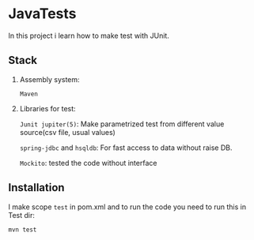 # JavaTests

In this project i learn how to make test with JUnit.

## Stack

1. Assembly system:

    `Maven`

2. Libraries for test:

    `Junit jupiter(5)`: Make parametrized test from different value source(csv file, usual values) 

    `spring-jdbc` and `hsqldb`: For fast access to data without raise DB.

    `Mockito`: tested the code without interface

## Installation

I make scope `test` in pom.xml and to run the code you need to run this in Test dir:

```
mvn test
```